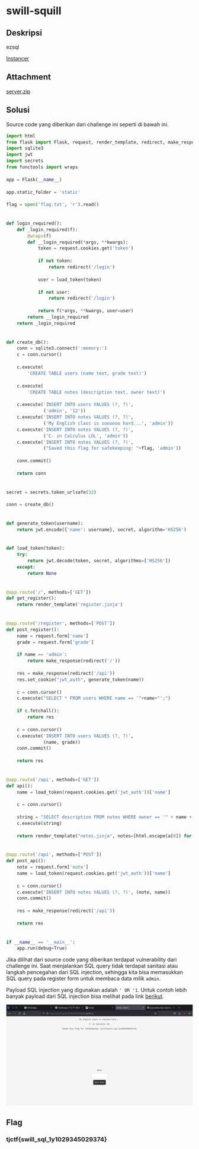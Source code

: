 # swill-squill

## Deskripsi
ezsql

[Instancer](https://instancer.tjctf.org/challenge/swill-squill)

## Attachment
[server.zip](./Challenge/server.zip)

## Solusi
Source code yang diberikan dari challenge ini seperti di bawah ini.

```python
import html
from flask import Flask, request, render_template, redirect, make_response
import sqlite3
import jwt
import secrets
from functools import wraps

app = Flask(__name__)

app.static_folder = 'static'

flag = open('flag.txt', 'r').read()


def login_required():
    def _login_required(f):
        @wraps(f)
        def __login_required(*args, **kwargs):
            token = request.cookies.get('token')

            if not token:
                return redirect('/login')

            user = load_token(token)

            if not user:
                return redirect('/login')

            return f(*args, **kwargs, user=user)
        return __login_required
    return _login_required


def create_db():
    conn = sqlite3.connect(':memory:')
    c = conn.cursor()

    c.execute(
        'CREATE TABLE users (name text, grade text)')

    c.execute(
        'CREATE TABLE notes (description text, owner text)')

    c.execute('INSERT INTO users VALUES (?, ?)',
              ('admin', '12'))
    c.execute('INSERT INTO notes VALUES (?, ?)',
              ('My English class is soooooo hard...', 'admin'))
    c.execute('INSERT INTO notes VALUES (?, ?)',
              ('C- in Calculus LOL', 'admin'))
    c.execute('INSERT INTO notes VALUES (?, ?)',
              ("Saved this flag for safekeeping: "+flag, 'admin'))

    conn.commit()

    return conn


secret = secrets.token_urlsafe(32)

conn = create_db()


def generate_token(username):
    return jwt.encode({'name': username}, secret, algorithm='HS256')


def load_token(token):
    try:
        return jwt.decode(token, secret, algorithms=['HS256'])
    except:
        return None


@app.route('/', methods=['GET'])
def get_register():
    return render_template('register.jinja')


@app.route('/register', methods=['POST'])
def post_register():
    name = request.form['name']
    grade = request.form['grade']

    if name == 'admin':
        return make_response(redirect('/'))

    res = make_response(redirect('/api'))
    res.set_cookie("jwt_auth", generate_token(name))

    c = conn.cursor()
    c.execute("SELECT * FROM users WHERE name == '"+name+"';")

    if c.fetchall():
        return res

    c = conn.cursor()
    c.execute('INSERT INTO users VALUES (?, ?)',
              (name, grade))
    conn.commit()

    return res


@app.route('/api', methods=['GET'])
def api():
    name = load_token(request.cookies.get('jwt_auth'))['name']

    c = conn.cursor()

    string = "SELECT description FROM notes WHERE owner == '" + name + "';"
    c.execute(string)

    return render_template("notes.jinja", notes=[html.escape(a[0]) for a in c.fetchall()])


@app.route('/api', methods=['POST'])
def post_api():
    note = request.form['note']
    name = load_token(request.cookies.get('jwt_auth'))['name']

    c = conn.cursor()
    c.execute('INSERT INTO notes VALUES (?, ?)', (note, name))
    conn.commit()

    res = make_response(redirect('/api'))

    return res


if __name__ == '__main__':
    app.run(debug=True)
```

Jika dilihat dari source code yang diberikan terdapat vulnerability dari challenge ini. Saat menjalankan SQL query tidak terdapat sanitasi atau langkah pencegahan dari SQL injection, sehingga kita bisa memasukkan SQL query pada register form untuk membaca data milik `admin`.

Payload SQL injection yang digunakan adalah `' OR '1`. Untuk contoh lebih banyak payload dari SQL injection bisa melihat pada link [berikut](https://github.com/payloadbox/sql-injection-payload-list).

![Login as admin](./solve.png)

## Flag
### tjctf{swill_sql_1y1029345029374}
